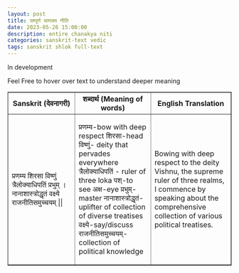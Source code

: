 ```yaml
---
layout: post
title: सम्पूर्ण चाणक्य नीति
date: 2023-05-26 15:00:00
description: entire chanakya niti
categories: sanskrit-text vedic
tags: sanskrit shlok full-text
---
```


<p>In development</p>

<p>Feel Free to hover over text to understand deeper meaning</p>

<div id="chanakya_niti">
  <table border="1" class="tg" style="width: 100%">
    <colgroup>
      <col span="1" style="width: 30%" />
      <col span="1" style="width: 34%" />
      <col span="1" style="width: 36%" />
    </colgroup>
    <thead>
      <tr>
        <th class="tg-c3ow">Sanskrit (देवनागरी)</th>
        <th class="tg-c3ow">शब्दार्थ (Meaning of words)</th>
        <th class="tg-c3ow">English Translation</th>
      </tr>
    </thead>
    <tbody>
      <tr>
        <td class="tg-c3ow">
          <p>
            प्रणम्य शिरसा विष्णुं त्रैलोक्याधिपतिं प्रभुम् ।<br />
            नानाशास्त्रोद्धृतं वक्ष्ये राजनीतिसमुच्चयम् ||
          </p>
        </td>
        <td class="tg-c3ow">
          <!-- <span class="tooltip-multiline" data-tooltip=""></span> -->
          <p>
            <span
              class="tooltip-multiline"
              data-tooltip="'प्रणम्य'- pay homage, नम् - to bow, प्र - intensifies the action;"
            >
             प्रणम्य-bow with deep respect
            </span>
            <span
              class="tooltip-multiline"
              data-tooltip="शिरसा -> शिरस् - head"
            >
            शिरसा-head
            </span>
            <span
              class="tooltip-multiline"
              data-tooltip="विष् - to pervade/to encompass"
            >
            विष्णुं- deity that pervades everywhere
            </span>
            <span
              class="tooltip-multiline"
              data-tooltip="त्रै - three,लोक- worlds/realms,अधिपति-supreme ruler"
            >
            त्रैलोक्याधिपतिं - ruler of three loka
            </span>
            <!-- <br /> -->
            <span class="tooltip-multiline">पश्-to see</span>
            <span class="tooltip-multiline">अक्ष-eye</span>
            <span
              class="tooltip-multiline"
              data-tooltip="प्रभु - master"
            >
            प्रभुम्-master
            </span>
            <span
              class="tooltip-multiline"
              data-tooltip="नानाः - various, शास्त्र - range of subjects/literature/knowledge, उद्धृतं -> उद्-धृ -> uplift"
              >नानाशास्त्रोद्धृतं-uplifter of collection of diverse treatises</span
            >
            <span
              class="tooltip-multiline"
              data-tooltip="वच् - to say/to speak"
              >वक्ष्ये-say/discuss</span
            >
            <span
              class="tooltip-multiline"
              data-tooltip="राजनीति-strategy/policy of king -> राज - king; नीति -strategy/policy, समुच्चयम् - collection ->सम् -together, उद् - upwards, च - and/to bring forth"
              >राजनीतिसमुच्चयम्-collection of political knowledge </span
            >
          </p>
        </td>
        <td class="tg-c3ow">
            <p>
              Bowing with deep respect to the deity Vishnu, the supreme ruler of three realms,
              I commence by speaking about the comprehensive collection of various political treatises.
            </p>
          </td>
      </tr>
    </tbody>
  </table>
</div>
<br />

<h4><b></b></h4>
<p>
</p>
<p>
</p>
